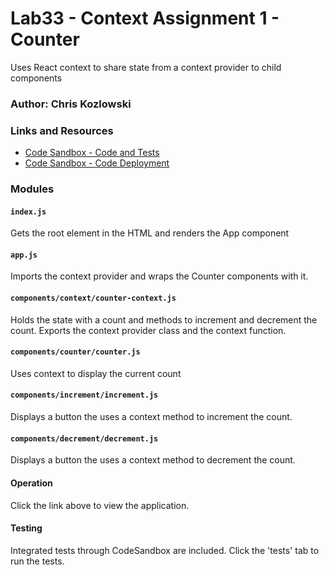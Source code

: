 # Lab33 - Context Assignment 1 - Counter

Uses React context to share state from a context provider to child components

### Author: Chris Kozlowski

### Links and Resources

- [Code Sandbox - Code and Tests](https://codesandbox.io/s/demo-context-api-7ey5u)
- [Code Sandbox - Code Deployment](https://7ey5u.csb.dev/)

### Modules

#### `index.js`

Gets the root element in the HTML and renders the App component

#### `app.js`

Imports the context provider and wraps the Counter components with it.

#### `components/context/counter-context.js`

Holds the state with a count and methods to increment and decrement the count. Exports the context provider class and the context function.

#### `components/counter/counter.js`

Uses context to display the current count

#### `components/increment/increment.js`

Displays a button the uses a context method to increment the count.

#### `components/decrement/decrement.js`

Displays a button the uses a context method to decrement the count.

#### Operation

Click the link above to view the application.

#### Testing

Integrated tests through CodeSandbox are included. Click the 'tests' tab to run the tests.
